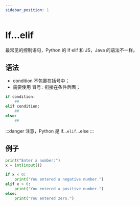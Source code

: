 ```yaml
---
sidebar_position: 1
---
```


# If...elif

最常见的控制语句，Python 的 If elif 和 JS，Java 的语法不一样。

## 语法

- condition 不包裹在括号中；
- 需要使用 冒号`:` 衔接在条件后面；

```Python title="syntax"
if condition:
    ##
elif condition:
    ##
else:
    ##
```

:::danger
注意，Python 是 if...`elif`...else
:::

## 例子

```Python
print("Enter a number:")
x = int(input())

if x < 0:
    print("You entered a negative number.")
elif x > 0:
    print("You entered a positive number.")
else:
    print("You entered zero.")
```
